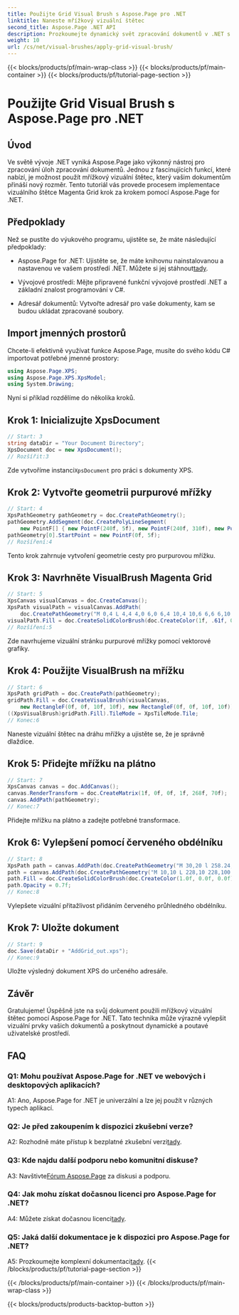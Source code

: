 ```yaml
---
title: Použijte Grid Visual Brush s Aspose.Page pro .NET
linktitle: Naneste mřížkový vizuální štětec
second_title: Aspose.Page .NET API
description: Prozkoumejte dynamický svět zpracování dokumentů v .NET s Aspose.Page. Naučte se používat mřížkový vizuální štětec pro vizuálně úžasné dokumenty.
weight: 10
url: /cs/net/visual-brushes/apply-grid-visual-brush/
---
```


{{< blocks/products/pf/main-wrap-class >}}
{{< blocks/products/pf/main-container >}}
{{< blocks/products/pf/tutorial-page-section >}}

# Použijte Grid Visual Brush s Aspose.Page pro .NET

## Úvod

Ve světě vývoje .NET vyniká Aspose.Page jako výkonný nástroj pro zpracování úloh zpracování dokumentů. Jednou z fascinujících funkcí, které nabízí, je možnost použít mřížkový vizuální štětec, který vašim dokumentům přináší nový rozměr. Tento tutoriál vás provede procesem implementace vizuálního štětce Magenta Grid krok za krokem pomocí Aspose.Page for .NET.

## Předpoklady

Než se pustíte do výukového programu, ujistěte se, že máte následující předpoklady:

-  Aspose.Page for .NET: Ujistěte se, že máte knihovnu nainstalovanou a nastavenou ve vašem prostředí .NET. Můžete si jej stáhnout[tady](https://releases.aspose.com/page/net/).

- Vývojové prostředí: Mějte připravené funkční vývojové prostředí .NET a základní znalost programování v C#.

- Adresář dokumentů: Vytvořte adresář pro vaše dokumenty, kam se budou ukládat zpracované soubory.

## Import jmenných prostorů

Chcete-li efektivně využívat funkce Aspose.Page, musíte do svého kódu C# importovat potřebné jmenné prostory:

```csharp
using Aspose.Page.XPS;
using Aspose.Page.XPS.XpsModel;
using System.Drawing;
```

Nyní si příklad rozdělíme do několika kroků.

## Krok 1: Inicializujte XpsDocument

```csharp
// Start: 3
string dataDir = "Your Document Directory";
XpsDocument doc = new XpsDocument();
// Rozšířit:3
```

 Zde vytvoříme instanci`XpsDocument` pro práci s dokumenty XPS.

## Krok 2: Vytvořte geometrii purpurové mřížky

```csharp
// Start: 4
XpsPathGeometry pathGeometry = doc.CreatePathGeometry();
pathGeometry.AddSegment(doc.CreatePolyLineSegment(
    new PointF[] { new PointF(240f, 5f), new PointF(240f, 310f), new PointF(0f, 310f) }));
pathGeometry[0].StartPoint = new PointF(0f, 5f);
// Rozšíření:4
```

Tento krok zahrnuje vytvoření geometrie cesty pro purpurovou mřížku.

## Krok 3: Navrhněte VisualBrush Magenta Grid

```csharp
// Start: 5
XpsCanvas visualCanvas = doc.CreateCanvas();
XpsPath visualPath = visualCanvas.AddPath(
    doc.CreatePathGeometry("M 0,4 L 4,4 4,0 6,0 6,4 10,4 10,6 6,6 6,10 4,10 4,6 0,6 Z"));
visualPath.Fill = doc.CreateSolidColorBrush(doc.CreateColor(1f, .61f, 0.1f, 0.61f));
// Rozšíření:5
```

Zde navrhujeme vizuální stránku purpurové mřížky pomocí vektorové grafiky.

## Krok 4: Použijte VisualBrush na mřížku

```csharp
// Start: 6
XpsPath gridPath = doc.CreatePath(pathGeometry);
gridPath.Fill = doc.CreateVisualBrush(visualCanvas,
    new RectangleF(0f, 0f, 10f, 10f), new RectangleF(0f, 0f, 10f, 10f));
((XpsVisualBrush)gridPath.Fill).TileMode = XpsTileMode.Tile;
// Konec:6
```

Naneste vizuální štětec na dráhu mřížky a ujistěte se, že je správně dlaždice.

## Krok 5: Přidejte mřížku na plátno

```csharp
// Start: 7
XpsCanvas canvas = doc.AddCanvas();
canvas.RenderTransform = doc.CreateMatrix(1f, 0f, 0f, 1f, 268f, 70f);
canvas.AddPath(pathGeometry);
// Konec:7
```

Přidejte mřížku na plátno a zadejte potřebné transformace.

## Krok 6: Vylepšení pomocí červeného obdélníku

```csharp
// Start: 8
XpsPath path = canvas.AddPath(doc.CreatePathGeometry("M 30,20 l 258.24,0 0,56.64 -258.24,0 Z"));
path = canvas.AddPath(doc.CreatePathGeometry("M 10,10 L 228,10 228,100 10,100"));
path.Fill = doc.CreateSolidColorBrush(doc.CreateColor(1.0f, 0.0f, 0.0f));
path.Opacity = 0.7f;
// Konec:8
```

Vylepšete vizuální přitažlivost přidáním červeného průhledného obdélníku.

## Krok 7: Uložte dokument

```csharp
// Start: 9
doc.Save(dataDir + "AddGrid_out.xps");
// Konec:9
```

Uložte výsledný dokument XPS do určeného adresáře.

## Závěr

Gratulujeme! Úspěšně jste na svůj dokument použili mřížkový vizuální štětec pomocí Aspose.Page for .NET. Tato technika může výrazně vylepšit vizuální prvky vašich dokumentů a poskytnout dynamické a poutavé uživatelské prostředí.

## FAQ

### Q1: Mohu používat Aspose.Page for .NET ve webových i desktopových aplikacích?

A1: Ano, Aspose.Page for .NET je univerzální a lze jej použít v různých typech aplikací.

### Q2: Je před zakoupením k dispozici zkušební verze?

 A2: Rozhodně máte přístup k bezplatné zkušební verzi[tady](https://releases.aspose.com/).

### Q3: Kde najdu další podporu nebo komunitní diskuse?

 A3: Navštivte[Fórum Aspose.Page](https://forum.aspose.com/c/page/39) za diskusi a podporu.

### Q4: Jak mohu získat dočasnou licenci pro Aspose.Page for .NET?

 A4: Můžete získat dočasnou licenci[tady](https://purchase.aspose.com/temporary-license/).

### Q5: Jaká další dokumentace je k dispozici pro Aspose.Page for .NET?

 A5: Prozkoumejte komplexní dokumentaci[tady](https://reference.aspose.com/page/net/).
{{< /blocks/products/pf/tutorial-page-section >}}

{{< /blocks/products/pf/main-container >}}
{{< /blocks/products/pf/main-wrap-class >}}

{{< blocks/products/products-backtop-button >}}
